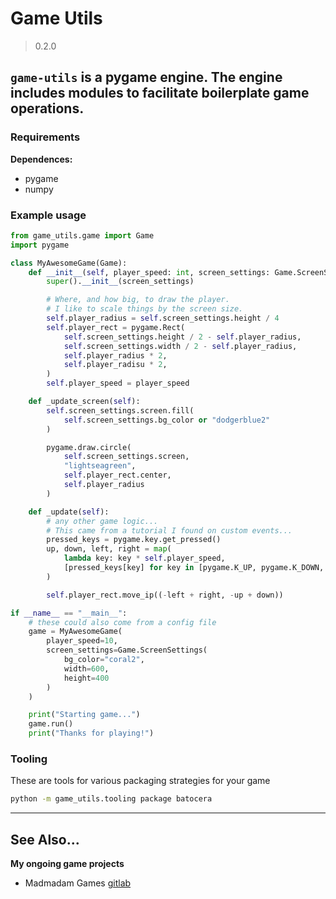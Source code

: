 # Game Utils

>0.2.0

## `game-utils` is a pygame engine.  The engine includes modules to facilitate boilerplate game operations. 

### Requirements

**Dependences:**
- pygame
- numpy

### Example usage

```python
from game_utils.game import Game
import pygame

class MyAwesomeGame(Game):
    def __init__(self, player_speed: int, screen_settings: Game.ScreenSettings):
        super().__init__(screen_settings)

        # Where, and how big, to draw the player.
        # I like to scale things by the screen size.
        self.player_radius = self.screen_settings.height / 4
        self.player_rect = pygame.Rect(
            self.screen_settings.height / 2 - self.player_radius,
            self.screen_settings.width / 2 - self.player_radius,
            self.player_radius * 2,
            self.player_radisu * 2,
        )
        self.player_speed = player_speed

    def _update_screen(self):
        self.screen_settings.screen.fill(
            self.screen_settings.bg_color or "dodgerblue2"
        )

        pygame.draw.circle(
            self.screen_settings.screen,
            "lightseagreen",
            self.player_rect.center,
            self.player_radius
        )

    def _update(self):
        # any other game logic...
        # This came from a tutorial I found on custom events...
        pressed_keys = pygame.key.get_pressed()
        up, down, left, right = map(
            lambda key: key * self.player_speed,
            [pressed_keys[key] for key in [pygame.K_UP, pygame.K_DOWN, pygame.K_LEFT, pygame.K_RIGHT]] 
        )

        self.player_rect.move_ip((-left + right, -up + down))

if __name__ == "__main__":
    # these could also come from a config file
    game = MyAwesomeGame(
        player_speed=10,
        screen_settings=Game.ScreenSettings(
            bg_color="coral2",
            width=600,
            height=400
        )
    )

    print("Starting game...")
    game.run()
    print("Thanks for playing!")
```

### Tooling

These are tools for various packaging strategies for your game

```bash
python -m game_utils.tooling package batocera
```

---

## See Also...

<p><b>My ongoing game projects</b></p>

- Madmadam Games [gitlab](https://gitlab.com/madmadam/games)
